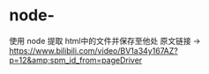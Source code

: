# node-
使用 node 提取 html中的文件并保存至他处
原文链接 -> https://www.bilibili.com/video/BV1a34y167AZ?p=12&amp;spm_id_from=pageDriver
